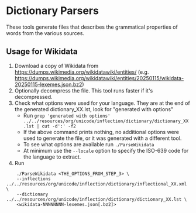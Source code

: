 <!--
 Copyright 2025 Unicode Incorporated and others. All rights reserved.
 Copyright 2021-2024 Apple Inc. All rights reserved.
-->
# Dictionary Parsers

These tools generate files that describes the grammatical properties of words from the various sources.

## Usage for Wikidata

1) Download a copy of Wikidata from https://dumps.wikimedia.org/wikidatawiki/entities/ (e.g. https://dumps.wikimedia.org/wikidatawiki/entities/20250115/wikidata-20250115-lexemes.json.bz2)
2) Optionally decompress the file. This tool runs faster if it's decompressed.
3) Check what options were used for your language. They are at the end of the generated dictionary_XX.lst, look for "generated with options"
   - Run `grep 'generated with options' ../../resources/org/unicode/inflection/dictionary/dictionary_XX.lst | cut -d':' -f2`
   - If the above command prints nothing, no additional options were used to generate the file, or it was generated with a different tool.
   - To see what options are available run `./ParseWikidata`
   - At minimum use the `--locale` option to specify the ISO-639 code for the language to extract.
4) Run
```
    ./ParseWikidata <THE_OPTIONS_FROM_STEP_3> \
    --inflections ../../resources/org/unicode/inflection/dictionary/inflectional_XX.xml \
    --dictionary ../../resources/org/unicode/inflection/dictionary/dictionary_XX.lst \
    <wikidata-NNNNNNNN-lexemes.json[.bz2]>
```
